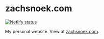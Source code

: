 # zachsnoek.com

[![Netlify status](https://api.netlify.com/api/v1/badges/187b6eca-cd6e-41ef-af45-6ccd34aa77d7/deploy-status)](https://app.netlify.com/sites/pedantic-lichterman-c7bee0/deploys)

My personal website. View at [zachsnoek.com](https://www.zachsnoek.com).
